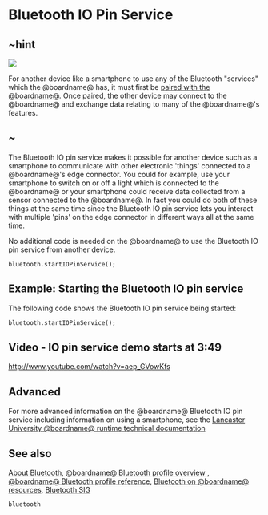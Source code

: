 # Bluetooth IO Pin Service 

## ~hint
![](/static/bluetooth/Bluetooth_SIG.png)

For another device like a smartphone to use any of the Bluetooth "services" which the @boardname@ has, it must first be [paired with the @boardname@](/makecode-blockeditor/reference/bluetooth/bluetooth-pairing). Once paired, the other device may connect to the @boardname@ and exchange data relating to many of the @boardname@'s features.

## ~

The Bluetooth IO pin service makes it possible for another device such as a smartphone to communicate with other electronic 'things' connected to a @boardname@'s edge connector. You could for example, use your smartphone to switch on or off a light which is connected to the @boardname@ or your smartphone could receive data collected from a sensor connected to the @boardname@. In fact you could do both of these things at the same time since the Bluetooth IO pin service lets you interact with multiple 'pins' on the edge connector in different ways all at the same time. 

No additional code is needed on the @boardname@ to use the Bluetooth IO pin service from another device. 

```sig
bluetooth.startIOPinService();
```

## Example: Starting the Bluetooth IO pin service

The following code shows the Bluetooth IO pin service being started:

```blocks
bluetooth.startIOPinService();
```

## Video - IO pin service demo starts at 3:49

http://www.youtube.com/watch?v=aep_GVowKfs

## Advanced
 
For more advanced information on the @boardname@ Bluetooth IO pin service including information on using a smartphone, see the [Lancaster University @boardname@ runtime technical documentation](http://lancaster-university.github.io/microbit-docs/ble/iopin-service/)

## See also

[About Bluetooth](/makecode-blockeditor/reference/bluetooth/about-bluetooth), [@boardname@ Bluetooth profile overview ](http://lancaster-university.github.io/microbit-docs/ble/profile/), [@boardname@ Bluetooth profile reference](http://lancaster-university.github.io/microbit-docs/resources/bluetooth/microbit-profile-V1.9-Level-2.pdf),  [Bluetooth on @boardname@ resources](http://bluetooth-mdw.blogspot.co.uk/p/bbc-microbit.html), [Bluetooth SIG](https://www.bluetooth.com)

```package
bluetooth
```
